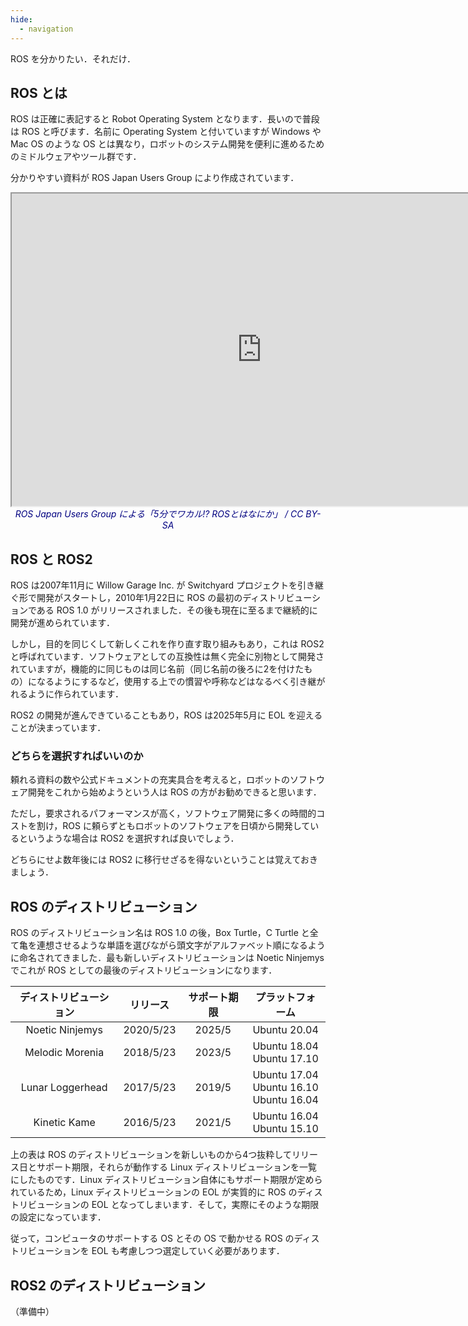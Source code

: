 ```yaml
---
hide:
  - navigation
---
```


ROS を分かりたい．それだけ．

## ROS とは

ROS は正確に表記すると Robot Operating System となります．長いので普段は ROS と呼びます．名前に Operating System と付いていますが Windows や Mac OS のような OS とは異なり，ロボットのシステム開発を便利に進めるためのミドルウェアやツール群です．

分かりやすい資料が ROS Japan Users Group により作成されています．

<div style="text-align:center;">
    <iframe src="https://docs.google.com/presentation/d/1BZU3nFDiSrUU7wAMpqgY4kU6-65wxzvfHVRZigsHlDI/embed" width="800" height="500"></iframe>
    <br>
    <span style="font-style:italic;color:navy">ROS Japan Users Group による「5分でワカル!? ROSとはなにか」 / CC BY-SA</span>
</div>

## ROS と ROS2

ROS は2007年11月に Willow Garage Inc. が Switchyard プロジェクトを引き継ぐ形で開発がスタートし，2010年1月22日に ROS の最初のディストリビューションである ROS 1.0 がリリースされました．その後も現在に至るまで継続的に開発が進められています．

しかし，目的を同じくして新しくこれを作り直す取り組みもあり，これは ROS2 と呼ばれています．ソフトウェアとしての互換性は無く完全に別物として開発されていますが，機能的に同じものは同じ名前（同じ名前の後ろに2を付けたもの）になるようにするなど，使用する上での慣習や呼称などはなるべく引き継がれるように作られています．

ROS2 の開発が進んできていることもあり，ROS は2025年5月に EOL を迎えることが決まっています．

### どちらを選択すればいいのか

頼れる資料の数や公式ドキュメントの充実具合を考えると，ロボットのソフトウェア開発をこれから始めようという人は ROS の方がお勧めできると思います．

ただし，要求されるパフォーマンスが高く，ソフトウェア開発に多くの時間的コストを割け，ROS に頼らずともロボットのソフトウェアを日頃から開発しているというような場合は ROS2 を選択すれば良いでしょう．

どちらにせよ数年後には ROS2 に移行せざるを得ないということは覚えておきましょう．

## ROS のディストリビューション

ROS のディストリビューション名は ROS 1.0 の後，Box Turtle，C Turtle と全て亀を連想させるような単語を選びながら頭文字がアルファベット順になるように命名されてきました．最も新しいディストリビューションは Noetic Ninjemys でこれが ROS としての最後のディストリビューションになります．

| ディストリビューション | リリース | サポート期限 | プラットフォーム
| :-: | :-: | :-: | :-:
| Noetic Ninjemys | 2020/5/23 | 2025/5 | Ubuntu 20.04 |
| Melodic Morenia | 2018/5/23 | 2023/5 | Ubuntu 18.04<br>Ubuntu 17.10 |
| Lunar Loggerhead | 2017/5/23 | 2019/5 | Ubuntu 17.04<br>Ubuntu 16.10<br>Ubuntu 16.04 |
| Kinetic Kame | 2016/5/23 | 2021/5 | Ubuntu 16.04<br>Ubuntu 15.10 |

上の表は ROS のディストリビューションを新しいものから4つ抜粋してリリース日とサポート期限，それらが動作する Linux ディストリビューションを一覧にしたものです．Linux ディストリビューション自体にもサポート期限が定められているため，Linux ディストリビューションの EOL が実質的に ROS のディストリビューションの EOL となってしまいます．そして，実際にそのような期限の設定になっています．

従って，コンピュータのサポートする OS とその OS で動かせる ROS のディストリビューションを EOL も考慮しつつ選定していく必要があります．


## ROS2 のディストリビューション

（準備中）